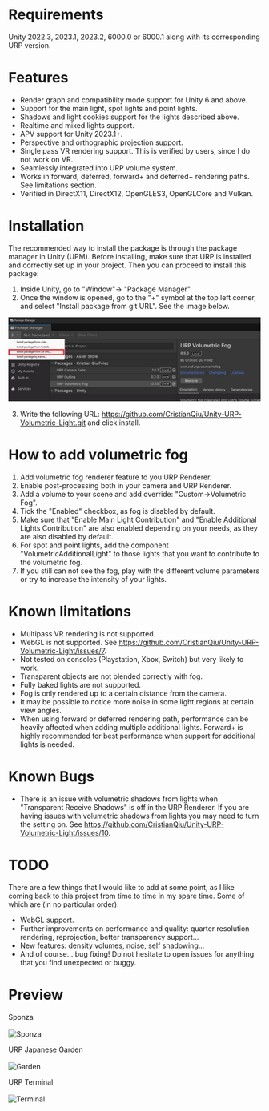 # Requirements

Unity 2022.3, 2023.1, 2023.2, 6000.0 or 6000.1 along with its corresponding URP version.

# Features

* Render graph and compatibility mode support for Unity 6 and above.
* Support for the main light, spot lights and point lights.
* Shadows and light cookies support for the lights described above.
* Realtime and mixed lights support.
* APV support for Unity 2023.1+.
* Perspective and orthographic projection support.
* Single pass VR rendering support. This is verified by users, since I do not work on VR.
* Seamlessly integrated into URP volume system.
* Works in forward, deferred, forward+ and deferred+ rendering paths. See limitations section. 
* Verified in DirectX11, DirectX12, OpenGLES3, OpenGLCore and Vulkan.

# Installation

The recommended way to install the package is through the package manager in Unity (UPM).
Before installing, make sure that URP is installed and correctly set up in your project.
Then you can proceed to install this package:

1. Inside Unity, go to "Window"-> "Package Manager".
2. Once the window is opened, go to the "+" symbol at the top left corner, and select "Install package from git URL". See the image below.

![Install](https://github.com/CristianQiu/Unity-Packages-Gifs/blob/main/URP-Volumetric-Light/UPM1.jpg)

3. Write the following URL: https://github.com/CristianQiu/Unity-URP-Volumetric-Light.git and click install.

# How to add volumetric fog

1. Add volumetric fog renderer feature to you URP Renderer.
2. Enable post-processing both in your camera and URP Renderer.
3. Add a volume to your scene and add override: "Custom->Volumetric Fog".
4. Tick the "Enabled" checkbox, as fog is disabled by default.
5. Make sure that "Enable Main Light Contribution" and "Enable Additional Lights Contribution" are also enabled depending on your needs, as they are also disabled by default.
6. For spot and point lights, add the component "VolumetricAdditionalLight" to those lights that you want to contribute to the volumetric fog.
7. If you still can not see the fog, play with the different volume parameters or try to increase the intensity of your lights.

# Known limitations

* Multipass VR rendering is not supported.
* WebGL is not supported. See https://github.com/CristianQiu/Unity-URP-Volumetric-Light/issues/7.
* Not tested on consoles (Playstation, Xbox, Switch) but very likely to work.
* Transparent objects are not blended correctly with fog.
* Fully baked lights are not supported.
* Fog is only rendered up to a certain distance from the camera.
* It may be possible to notice more noise in some light regions at certain view angles.
* When using forward or deferred rendering path, performance can be heavily affected when adding multiple additional lights. Forward+ is highly recommended for best performance when support for additional lights is needed.

# Known Bugs

* There is an issue with volumetric shadows from lights when "Transparent Receive Shadows" is off in the URP Renderer. If you are having issues with volumetric shadows from lights you may need to turn the setting on. See https://github.com/CristianQiu/Unity-URP-Volumetric-Light/issues/10.

# TODO

There are a few things that I would like to add at some point, as I like coming back to this project from time to time in my spare time.
Some of which are (in no particular order):

* WebGL support.
* Further improvements on performance and quality: quarter resolution rendering, reprojection, better transparency support...
* New features: density volumes, noise, self shadowing...
* And of course... bug fixing! Do not hesitate to open issues for anything that you find unexpected or buggy.

# Preview

Sponza <br><br>
![Sponza](https://github.com/CristianQiu/Unity-Packages-Gifs/blob/main/URP-Volumetric-Light/Sponza.gif)

URP Japanese Garden<br><br>
![Garden](https://github.com/CristianQiu/Unity-Packages-Gifs/blob/main/URP-Volumetric-Light/Garden.gif)

URP Terminal<br><br>
![Terminal](https://github.com/CristianQiu/Unity-Packages-Gifs/blob/main/URP-Volumetric-Light/Terminal.gif)
